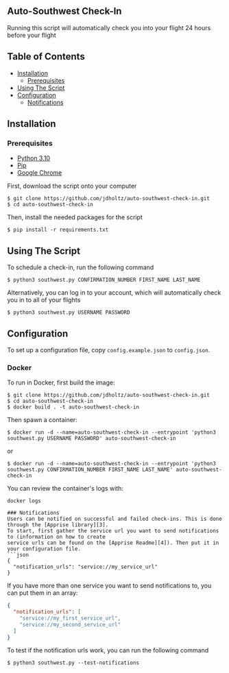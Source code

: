 ## Auto-Southwest Check-In
Running this script will automatically check you into your flight 24 hours before your flight

## Table of Contents
- [Installation](#installation)
    * [Prerequisites](#prerequisites)
- [Using The Script](#using-the-script)
- [Configuration](#configuration)
    * [Notifications](#notifications)

## Installation

### Prerequisites
- [Python 3.10][0]
- [Pip][1]
- [Google Chrome][2]

First, download the script onto your computer
```shell
$ git clone https://github.com/jdholtz/auto-southwest-check-in.git
$ cd auto-southwest-check-in
```
Then, install the needed packages for the script
```shell
$ pip install -r requirements.txt
```

## Using The Script
To schedule a check-in, run the following command
```shell
$ python3 southwest.py CONFIRMATION_NUMBER FIRST_NAME LAST_NAME
```
Alternatively, you can log in to your account, which will automatically check you in to all of your flights
```shell
$ python3 southwest.py USERNAME PASSWORD
```

## Configuration
To set up a configuration file, copy `config.example.json` to `config.json`.


### Docker
To run in Docker, first build the image:
```shell
$ git clone https://github.com/jdholtz/auto-southwest-check-in.git
$ cd auto-southwest-check-in
$ docker build . -t auto-southwest-check-in
```

Then spawn a container:
```shell
$ docker run -d --name=auto-southwest-check-in --entrypoint 'python3 southwest.py USERNAME PASSWORD' auto-southwest-check-in
```
or
```shell
$ docker run -d --name=auto-southwest-check-in --entrypoint 'python3 southwest.py CONFIRMATION_NUMBER FIRST_NAME LAST_NAME' auto-southwest-check-in
```

You can review the container's logs with:
```shell
docker logs 

### Notifications
Users can be notified on successful and failed check-ins. This is done through the [Apprise library][3]. 
To start, first gather the service url you want to send notifications to (information on how to create
service urls can be found on the [Apprise Readme][4]). Then put it in your configuration file.
```json
{
  "notification_urls": "service://my_service_url"
}
```
If you have more than one service you want to send notifications to, you can put them in an array:
```json
{
  "notification_urls": [
    "service://my_first_service_url",
    "service://my_second_service_url"
  ]
}
```
To test if the notification urls work, you can run the following command
```shell
$ python3 southwest.py --test-notifications
```


[0]: https://www.python.org/downloads/
[1]: https://pip.pypa.io/en/stable/installation/
[2]: https://www.google.com/chrome/
[3]: https://github.com/caronc/apprise
[4]: https://github.com/caronc/apprise#supported-notifications
